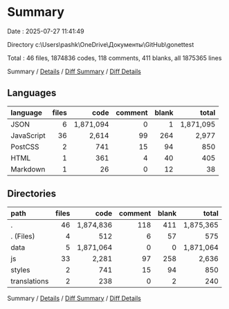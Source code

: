 # Summary

Date : 2025-07-27 11:41:49

Directory c:\\Users\\pashk\\OneDrive\\Документы\\GitHub\\gonettest

Total : 46 files,  1874836 codes, 118 comments, 411 blanks, all 1875365 lines

Summary / [Details](details.md) / [Diff Summary](diff.md) / [Diff Details](diff-details.md)

## Languages
| language | files | code | comment | blank | total |
| :--- | ---: | ---: | ---: | ---: | ---: |
| JSON | 6 | 1,871,094 | 0 | 1 | 1,871,095 |
| JavaScript | 36 | 2,614 | 99 | 264 | 2,977 |
| PostCSS | 2 | 741 | 15 | 94 | 850 |
| HTML | 1 | 361 | 4 | 40 | 405 |
| Markdown | 1 | 26 | 0 | 12 | 38 |

## Directories
| path | files | code | comment | blank | total |
| :--- | ---: | ---: | ---: | ---: | ---: |
| . | 46 | 1,874,836 | 118 | 411 | 1,875,365 |
| . (Files) | 4 | 512 | 6 | 57 | 575 |
| data | 5 | 1,871,064 | 0 | 0 | 1,871,064 |
| js | 33 | 2,281 | 97 | 258 | 2,636 |
| styles | 2 | 741 | 15 | 94 | 850 |
| translations | 2 | 238 | 0 | 2 | 240 |

Summary / [Details](details.md) / [Diff Summary](diff.md) / [Diff Details](diff-details.md)